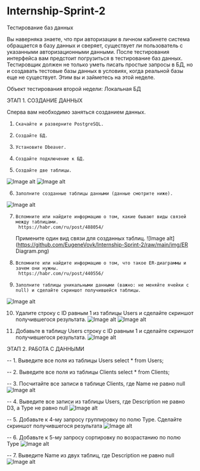 # Internship-Sprint-2

Тестирование баз данных

Вы наверняка знаете, что при авторизации в личном кабинете система обращается в базу данных и сверяет, существует ли пользователь с указанными авторизационными данными. После тестирования интерфейса вам предстоит погрузиться в тестирование баз данных. Тестировщик должен не только уметь писать простые запросы в БД, но и создавать тестовые базы данных в условиях, когда реальной базы еще не существует. Этим вы и займетесь на этой неделе.

Объект тестирования второй недели: Локальная БД

ЭТАП 1. СОЗДАНИЕ ДАННЫХ

Сперва вам необходимо заняться созданием данных.

1.     Скачайте и разверните PostgreSQL.

2.     Создайте БД.

3.     Установите Dbeaver.

4.     Создайте подключение к БД.

5.     Создайте две таблицы.
![Image alt](https://github.com/EugeneVovk/Internship-Sprint-2/raw/main/img/01.png)
![Image alt](https://github.com/EugeneVovk/Internship-Sprint-2/raw/main/img/02.png)

6.     Заполните созданные таблицы данными (данные смотрите ниже).
![Image alt](https://github.com/EugeneVovk/Internship-Sprint-2/raw/main/img/00.png)

7.     Вспомните или найдите информацию о том, какие бывают виды связей между таблицами.
		https://habr.com/ru/post/488054/
	Примените один вид связи для созданных таблиц.
![Image alt](https://github.com/EugeneVovk/Internship-Sprint-2/raw/main/img/ER Diagram.png)

8.     Вспомните или найдите информацию о том, что такое ER-диаграммы и зачем они нужны.
		https://habr.com/ru/post/440556/

9.     Заполните таблицы уникальными данными (важно: не меняйте ячейки с null) и сделайте скриншот получившейся таблицы. 
![Image alt](https://github.com/EugeneVovk/Internship-Sprint-2/raw/main/img/09.png)	

10.  Удалите строку с ID равным 1 из таблицы Users и сделайте скриншот получившегося результата. 
![Image alt](https://github.com/EugeneVovk/Internship-Sprint-2/raw/main/img/10.1.png)
![Image alt](https://github.com/EugeneVovk/Internship-Sprint-2/raw/main/img/10.2.png)

11.  Добавьте в таблицу Users строку с ID равным 1 и сделайте скриншот получившегося результата.
![Image alt](https://github.com/EugeneVovk/Internship-Sprint-2/raw/main/img/11.png)

ЭТАП 2. РАБОТА С ДАННЫМИ

-- 1. Выведите все поля из таблицы Users
	select * from Users;

-- 2. Выведите все поля из таблицы Clients
	select * from Clients;

-- 3. Посчитайте все записи в таблице Clients, где Name не равно null
![Image alt](https://github.com/EugeneVovk/Internship-Sprint-2/raw/main/img/03.png)

-- 4. Выведите все записи из таблицы Users, где Description не равно D3, а Type не равно null
![Image alt](https://github.com/EugeneVovk/Internship-Sprint-2/raw/main/img/04.png)

-- 5. Добавьте к 4-му запросу группировку по полю Type. Сделайте скриншот получившегося результата
![Image alt](https://github.com/EugeneVovk/Internship-Sprint-2/raw/main/img/05.png)

-- 6. Добавьте к 5-му запросу сортировку по возрастанию по полю Type
![Image alt](https://github.com/EugeneVovk/Internship-Sprint-2/raw/main/img/06.png)

-- 7. Выведите Name из двух таблиц, где Description не равно null
![Image alt](https://github.com/EugeneVovk/Internship-Sprint-2/raw/main/img/07.png)
